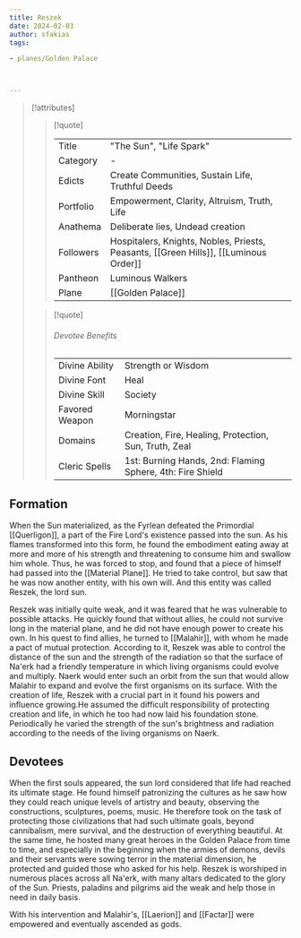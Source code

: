 ```yaml
---
title: Reszek
date: 2024-02-03
author: sfakias
tags:

- planes/Golden Palace



---
```

> [!attributes]
> 
> > [!quote]
> >
> > | | |
> > | --- | --- |
> > | Title | "The Sun", "Life Spark" |
> > | Category | - |
> > | Edicts | Create Communities, Sustain Life, Truthful Deeds |
> > | Portfolio | Empowerment, Clarity, Altruism, Truth, Life |
> > | Anathema | Deliberate lies, Undead creation  |
> > | Followers | Hospitalers, Knights, Nobles, Priests, Peasants, [[Green Hills]], [[Luminous Order]] |
> > | Pantheon | Luminous Walkers |
> > | Plane | [[Golden Palace]] |
>
> > [!quote]
> > 
> > ###### Devotee Benefits
> > | | |
> > | --- | --- |
> > | Divine Ability | Strength or Wisdom |
> > | Divine Font | Heal |
> > | Divine Skill | Society |
> > | Favored Weapon | Morningstar |
> > | Domains | Creation, Fire, Healing, Protection, Sun, Truth, Zeal |
> > | Cleric Spells | 1st: Burning Hands, 2nd: Flaming Sphere, 4th: Fire Shield |

## Formation

When the Sun materialized, as the Fyrlean defeated the Primordial [[Querligon]], a part of the Fire Lord's existence passed into the sun. As his flames transformed into this form, he found the embodiment eating away at more and more of his strength and threatening to consume him and swallow him whole. Thus, he was forced to stop, and found that a piece of himself had passed into the [[Material Plane]]. He tried to take control, but saw that he was now another entity, with his own will. And this entity was called Reszek, the lord sun.

Reszek was initially quite weak, and it was feared that he was vulnerable to possible attacks. He quickly found that without allies, he could not survive long in the material plane, and he did not have enough power to create his own. In his quest to find allies, he turned to [[Malahir]], with whom he made a pact of mutual protection. According to it, Reszek was able to control the distance of the sun and the strength of the radiation so that the surface of Na'erk had a friendly temperature in which living organisms could evolve and multiply. Naerk would enter such an orbit from the sun that would allow Malahir to expand and evolve the first organisms on its surface. With the creation of life, Reszek with a crucial part in it found his powers and influence growing.He assumed the difficult responsibility of protecting creation and life, in which he too had now laid his foundation stone. Periodically he varied the strength of the sun's brightness and radiation according to the needs of the living organisms on Naerk.

## Devotees

When the first souls appeared, the sun lord considered that life had reached its ultimate stage. He found himself patronizing the cultures as he saw how they could reach unique levels of artistry and beauty, observing the constructions, sculptures, poems, music. He therefore took on the task of protecting those civilizations that had such ultimate goals, beyond cannibalism, mere survival, and the destruction of everything beautiful. At the same time, he hosted many great heroes in the Golden Palace from time to time, and especially in the beginning when the armies of demons, devils and their servants were sowing terror in the material dimension, he protected and guided those who asked for his help. Reszek is worshiped in numerous places across all Na'erk, with many altars dedicated to the glory of the Sun. Priests, paladins and pilgrims aid the weak and help those in need in daily basis.

With his intervention and Malahir's, [[Laerion]] and [[Factar]] were empowered and eventually ascended as gods.